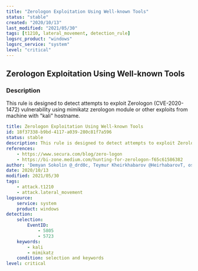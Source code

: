 ```yaml
---
title: "Zerologon Exploitation Using Well-known Tools"
status: "stable"
created: "2020/10/13"
last_modified: "2021/05/30"
tags: [t1210, lateral_movement, detection_rule]
logsrc_product: "windows"
logsrc_service: "system"
level: "critical"
---
```


## Zerologon Exploitation Using Well-known Tools

### Description

This rule is designed to detect attempts to exploit Zerologon (CVE-2020-1472) vulnerability using mimikatz zerologon module or other exploits from machine with "kali" hostname.

```yml
title: Zerologon Exploitation Using Well-known Tools
id: 18f37338-b9bd-4117-a039-280c81f7a596
status: stable
description: This rule is designed to detect attempts to exploit Zerologon (CVE-2020-1472) vulnerability using mimikatz zerologon module or other exploits from machine with "kali" hostname.
references:
    - https://www.secura.com/blog/zero-logon
    - https://bi-zone.medium.com/hunting-for-zerologon-f65c61586382
author: 'Demyan Sokolin @_drd0c, Teymur Kheirkhabarov @HeirhabarovT, oscd.community'
date: 2020/10/13
modified: 2021/05/30
tags:
    - attack.t1210
    - attack.lateral_movement
logsource:
    service: system
    product: windows
detection:
    selection:
        EventID:
            - 5805
            - 5723
    keywords:
        - kali
        - mimikatz
    condition: selection and keywords
level: critical

```
